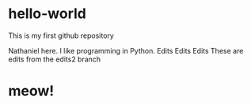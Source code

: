 # hello-world
This is my first github repository

Nathaniel here. I like programming in Python.
Edits Edits Edits
These are edits from the edits2 branch
# meow!
